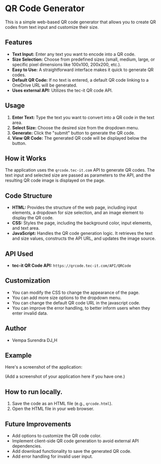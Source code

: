 # QR Code Generator

This is a simple web-based QR code generator that allows you to create QR codes from text input and customize their size.

## Features

* **Text Input:** Enter any text you want to encode into a QR code.
* **Size Selection:** Choose from predefined sizes (small, medium, large, or specific pixel dimensions like 100x100, 200x200, etc.).
* **Easy to Use:** A straightforward interface makes it quick to generate QR codes.
* **Default QR Code:** If no text is entered, a default QR code linking to a OneDrive URL will be generated.
* **Uses external API:** Utilizes the tec-it QR code API.

## Usage

1.  **Enter Text:** Type the text you want to convert into a QR code in the text area.
2.  **Select Size:** Choose the desired size from the dropdown menu.
3.  **Generate:** Click the "submit" button to generate the QR code.
4.  **View QR Code:** The generated QR code will be displayed below the button.

## How it Works

The application uses the `qrcode.tec-it.com` API to generate QR codes. The text input and selected size are passed as parameters to the API, and the resulting QR code image is displayed on the page.

## Code Structure

* **HTML:** Provides the structure of the web page, including input elements, a dropdown for size selection, and an image element to display the QR code.
* **CSS:** Styles the page, including the background color, input elements, and text area.
* **JavaScript:** Handles the QR code generation logic. It retrieves the text and size values, constructs the API URL, and updates the image source.

## API Used

* **tec-it QR Code API:** `https://qrcode.tec-it.com/API/QRCode`

## Customization

* You can modify the CSS to change the appearance of the page.
* You can add more size options to the dropdown menu.
* You can change the default QR code URL in the javascript code.
* You can improve the error handling, to better inform users when they enter invalid data.

## Author

* Vempa Surendra DJ\_H

## Example

Here's a screenshot of the application:

(Add a screenshot of your application here if you have one.)

## How to run locally.

1.  Save the code as an HTML file (e.g., `qrcode.html`).
2.  Open the HTML file in your web browser.

## Future Improvements

* Add options to customize the QR code color.
* Implement client-side QR code generation to avoid external API dependencies.
* Add download functionality to save the generated QR code.
* Add error handling for invalid user input.
